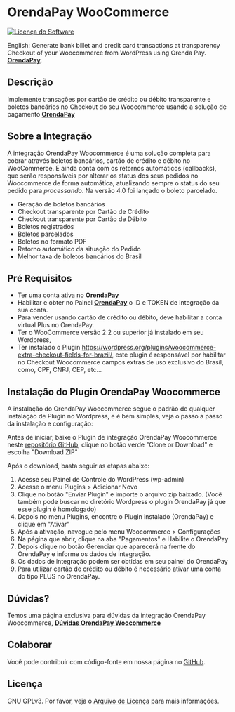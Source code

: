 # OrendaPay WooCommerce #
[![Licença do Software][badge-license]](LICENSE)

English: Generate bank billet and credit card transactions at transparency Checkout of your Woocommerce from WordPress using Orenda Pay.  **[OrendaPay](https://www.orendapay.com.br/)**. 

## Descrição ##
Implemente transações por cartão de crédito ou débito transparente e boletos bancários no Checkout do seu Woocommerce usando a solução de pagamento **[OrendaPay](https://www.orendapay.com.br/)**

## Sobre a Integração ##

A integração OrendaPay Woocommerce é uma solução completa para cobrar através boletos bancários, cartão de crédito e débito no WooCommerce. E ainda conta com os retornos automáticos (callbacks), que serão responsáveis por alterar os status dos seus pedidos no Woocommerce de forma automática, atualizando sempre o status do seu pedido para *processando*. Na versão 4.0 foi lançado o boleto parcelado.

- Geração de boletos bancários
- Checkout transparente por Cartão de Crédito
- Checkout transparente por Cartão de Débito
- Boletos registrados
- Boletos parcelados
- Boletos no formato PDF
- Retorno automático da situação do Pedido
- Melhor taxa de boletos bancários do Brasil

## Pré Requisitos ##

- Ter uma conta ativa no **[OrendaPay](https://www.orendapay.com.br/)**
- Habilitar e obter no Painel **[OrendaPay](https://www.orendapay.com.br/)** o ID e TOKEN de integração da sua conta.
- Para vender usando cartão de crédito ou débito, deve habilitar a conta virtual Plus no OrendaPay.
- Ter o WooCommerce versão 2.2 ou superior já instalado em seu Wordpress, 
- Ter instalado o Plugin https://wordpress.org/plugins/woocommerce-extra-checkout-fields-for-brazil/, este plugin é responsável por habilitar no Checkout Woocommerce campos extras de uso exclusivo do Brasil, como, CPF, CNPJ, CEP, etc...

## Instalação do Plugin OrendaPay Woocommerce ##

A instalação do OrendaPay Woocommerce segue o padrão de qualquer instalação de Plugin no Wordpress, e é bem simples, veja o passo a passo da instalação e configuração:

Antes de iniciar, baixe o Plugin de integração OrendaPay Woocommerce neste [repositório GitHub](https://github.com/orendapay/orendapay-woocommerce/), clique no botão verde "Clone or Download" e escolha "Download ZIP"

Após o download, basta seguir as etapas abaixo:

1) Acesse seu Painel de Controle do WordPress (wp-admin)
2) Acesse o menu Plugins > Adicionar Novo
3) Clique no botão "Enviar Plugin" e importe o arquivo zip baixado. (Você também pode buscar no diretório Wordpress o plugin OrendaPay já que esse plugin é homologado)
4) Depois no menu Plugins, encontre o Plugin instalado (OrendaPay) e clique em "Ativar"
5) Após a ativação, navegue pelo menu Woocommerce > Configurações
6) Na página que abrir, clique na aba "Pagamentos" e Habilite o OrendaPay
7) Depois clique no botão Gerenciar que aparecerá na frente do OrendaPay e informe os dados de integração.
8) Os dados de integração podem ser obtidas em seu painel do OrendaPay
9) Para utilizar cartão de crédito ou débito é necessário ativar uma conta do tipo PLUS no OrendaPay.

## Dúvidas? ##

Temos uma página exclusiva para dúvidas da integração OrendaPay Woocommerce, **[Dúvidas OrendaPay Woocommerce](https://www.orendapay.com.br/ecommerce)**

## Colaborar ##

Você pode contribuir com código-fonte em nossa página no [GitHub](https://github.com/orendapay/orendapay-woocommerce/).

## Licença

GNU GPLv3. Por favor, veja o [Arquivo de Licença](LICENSE) para mais informações.


[badge-license]: https://img.shields.io/badge/license-GPLv3-blue.svg
